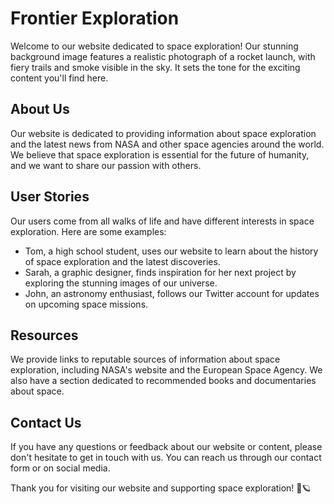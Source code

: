 <!--font:Great Vibes-->

# Frontier Exploration

<!--font:Barlow Condensed-->

Welcome to our website dedicated to space exploration! Our stunning background image features a realistic photograph of a rocket launch, with fiery trails and smoke visible in the sky. It sets the tone for the exciting content you'll find here.

## About Us

Our website is dedicated to providing information about space exploration and the latest news from NASA and other space agencies around the world. We believe that space exploration is essential for the future of humanity, and we want to share our passion with others.

## User Stories

Our users come from all walks of life and have different interests in space exploration. Here are some examples:

-   Tom, a high school student, uses our website to learn about the history of space exploration and the latest discoveries.
-   Sarah, a graphic designer, finds inspiration for her next project by exploring the stunning images of our universe.
-   John, an astronomy enthusiast, follows our Twitter account for updates on upcoming space missions.

## Resources

We provide links to reputable sources of information about space exploration, including NASA's website and the European Space Agency. We also have a section dedicated to recommended books and documentaries about space.

## Contact Us

If you have any questions or feedback about our website or content, please don't hesitate to get in touch with us. You can reach us through our contact form or on social media.

Thank you for visiting our website and supporting space exploration! 🚀🪐

<!--

Write me content for website with wallpaper which alt text is:

"A realistic photograph of a rocket launch, with fiery trails and smoke visible in the sky."

The name/title of the page should not be 1:1 copy of the alt text but rather a real content of the website which is using this wallpaper.

- Use markdown format
- Start with heading
- Heading should be short and concise
- The content should look like a real website
- The website should not be about the wallpaper, wallpaper is just a related background
- Heading should be contain work "wallpaper" or "background"
- Include real sections like references, contact, user stories, etc. use things relevant to the page purpose.
- Feel free to use structure like headings, bullets, numbering, blockquotes, paragraphs, horizontal lines, etc.
- You can use formatting like bold or _italic_
- You can include UTF-8 emojis
- Links should be only #hash anchors (and you can refer to the document itself)
- Do not include images


---


# Space Exploration Wallpaper

Welcome to our website dedicated to space exploration! Our wallpaper features a realistic photograph of a rocket launch, with fiery trails and smoke visible in the sky. This stunning image will transport you to the exciting world of space travel every time you open your device.

## About Us

Our website is dedicated to providing information about space exploration and the latest news from NASA and other space agencies around the world. We believe that space exploration is essential for the future of humanity, and we want to share our passion with others.

## User Stories

Our users come from all walks of life and have different interests in space exploration. Here are some examples:

- Tom, a high school student, uses our website to learn about the history of space exploration and the latest discoveries.
- Sarah, a graphic designer, downloaded our wallpaper to use as inspiration for her next project.
- John, an astronomy enthusiast, follows our Twitter account for updates on upcoming space missions.

## References

We provide links to reputable sources of information about space exploration, including NASA's website and the European Space Agency. We also have a section dedicated to recommended books and documentaries about space.

## Contact Us

If you have any questions or feedback about our website or wallpaper, please don't hesitate to get in touch with us. You can reach us through our contact form or on social media.

Thank you for visiting our website and supporting space exploration! 🚀🪐


---


Heading should not include word "wallpaper". The website should not be about the wallpaper itself, wallpaper is just a related background, rewrite whole content.


---


# Exploring the Final Frontier

Welcome to our website dedicated to space exploration! Our stunning background image features a realistic photograph of a rocket launch, with fiery trails and smoke visible in the sky. It sets the tone for the exciting content you'll find here.

## About Us

Our website is dedicated to providing information about space exploration and the latest news from NASA and other space agencies around the world. We believe that space exploration is essential for the future of humanity, and we want to share our passion with others.

## User Stories

Our users come from all walks of life and have different interests in space exploration. Here are some examples:

- Tom, a high school student, uses our website to learn about the history of space exploration and the latest discoveries.
- Sarah, a graphic designer, finds inspiration for her next project by exploring the stunning images of our universe.
- John, an astronomy enthusiast, follows our Twitter account for updates on upcoming space missions.

## Resources

We provide links to reputable sources of information about space exploration, including NASA's website and the European Space Agency. We also have a section dedicated to recommended books and documentaries about space.

## Contact Us

If you have any questions or feedback about our website or content, please don't hesitate to get in touch with us. You can reach us through our contact form or on social media.

Thank you for visiting our website and supporting space exploration! 🚀🪐

-->
